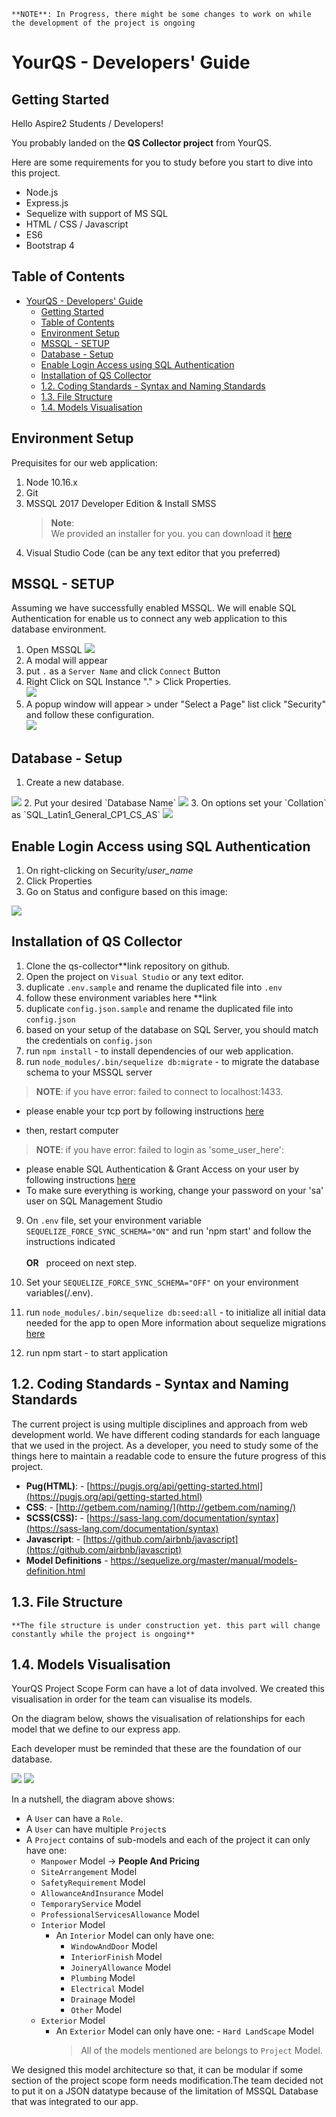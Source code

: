 `**NOTE**: In Progress, there might be some changes to work on while the development of the project is ongoing`

# YourQS - Developers' Guide

## Getting Started

Hello Aspire2 Students / Developers!

You probably landed on the **QS Collector project** from YourQS.

Here are some requirements for you to study before you start to dive into this project.

- Node.js
- Express.js
- Sequelize with support of MS SQL
- HTML / CSS / Javascript
- ES6
- Bootstrap 4


## Table of Contents

- [YourQS - Developers' Guide](#yourqs---developers-guide)
  - [Getting Started](#getting-started)
  - [Table of Contents](#table-of-contents)
  - [Environment Setup](#environment-setup)
  - [MSSQL - SETUP](#mssql---setup)
  - [Database - Setup](#database---setup)
  - [Enable Login Access using SQL Authentication](#enable-login-access-using-sql-authentication)
  - [Installation of QS Collector](#installation-of-qs-collector)
  - [1.2. Coding Standards - Syntax and Naming Standards](#12-coding-standards---syntax-and-naming-standards)
  - [1.3. File Structure](#13-file-structure)
  - [1.4. Models Visualisation](#14-models-visualisation)

## Environment Setup

Prequisites for our web application:
1. Node 10.16.x
2. Git
3. MSSQL 2017 Developer Edition & Install SMSS
    > **Note**:<br> We provided an installer for you. you can download it [here](https://drive.google.com/open?id=18WV9k-uKgz79c869GAs4QrJlXtV4Tm5S)
4. Visual Studio Code (can be any text editor that you preferred)

## MSSQL - SETUP
Assuming we have successfully enabled MSSQL. We will enable SQL Authentication for enable us to connect any web application to this database environment.
   1. Open MSSQL
      <img src="extras/screenshots/open-sql.png">
   2. A modal will appear
   3. put `.` as a `Server Name` and click `Connect` Button
   4. Right Click on SQL Instance "." > Click Properties.
      <br>
      <img src="extras/screenshots/2-sql.png">
   5. A popup window will appear > under "Select a Page" list click "Security" and follow these configuration.
      <br>
      <img src="extras/screenshots/3-sql.png">

## Database - Setup
  1. Create a new database.
  <img src="extras/screenshots/4-sql.png">
  2. Put your desired `Database Name`
  <img src="extras/screenshots/5-sql.png">
  3. On options set your `Collation` as `SQL_Latin1_General_CP1_CS_AS`
  <img src="extras/screenshots/6-sql.png">

## Enable Login Access using SQL Authentication
   1. On right-clicking on Security/*user_name*
   2. Click Properties
   3. Go on Status and configure based on this image:
   <img src="extras/screenshots/7-sql.png">

## Installation of QS Collector

1. Clone the qs-collector**link repository on github.
2. Open the project on `Visual Studio` or any text editor.
3. duplicate `.env.sample` and rename the duplicated file into `.env`
4. follow these environment variables here **link
5. duplicate `config.json.sample` and rename the duplicated file into `config.json`
6. based on your setup of the database on SQL Server, you should match the credentials on `config.json`
7. run `npm install` - to install dependencies of our web application.
8. run `node_modules/.bin/sequelize db:migrate` - to migrate the database schema to your MSSQL server
  
  > **NOTE**: if you have error: failed to connect to localhost:1433.	
- please enable your tcp port by following instructions [here](https://docs.microsoft.com/en-us/sql/database-engine/configure-windows/configure-a-server-to-listen-on-a-specific-tcp-port?view=sql-server-2017)
  
- then, restart computer
  
> **NOTE**: if you have error: failed to login as 'some_user_here':

- please enable SQL Authentication & Grant Access on your user by following instructions [here](#enable-login-access-using-sql-authentication)
- To make sure everything is working, change your password on your 'sa' user on SQL Management Studio

9. On `.env` file, set your environment variable `SEQUELIZE_FORCE_SYNC_SCHEMA="ON"` and run 'npm start' and follow the instructions indicated <br><br>**OR** &nbsp;&nbsp;proceed on next step.

10.  Set your `SEQUELIZE_FORCE_SYNC_SCHEMA="OFF"` on your environment variables(/.env).

11.  run `node_modules/.bin/sequelize db:seed:all` - to initialize all initial data needed for the app to open
	More information about sequelize migrations [here](https://sequelize.org/master/manual/migrations.html)
12. run npm start - to start application

## 1.2. Coding Standards - Syntax and Naming Standards

The current project is using multiple disciplines and approach from web development world. We have different coding standards for each language that we used in the project. As a developer, you need to study some of the things here to maintain a readable code to ensure the future progress of this project.

- **Pug(HTML)**: - [https://pugjs.org/api/getting-started.html](https://pugjs.org/api/getting-started.html)
- **CSS**: - [http://getbem.com/naming/](http://getbem.com/naming/)
- **SCSS(CSS):** - [https://sass-lang.com/documentation/syntax](https://sass-lang.com/documentation/syntax)
- **Javascript**: - [https://github.com/airbnb/javascript](https://github.com/airbnb/javascript)
- **Model Definitions** - https://sequelize.org/master/manual/models-definition.html

## 1.3. File Structure

`**The file structure is under construction yet. this part will change constantly while the project is ongoing**`

## 1.4. Models Visualisation

YourQS Project Scope Form can have a lot of data involved. We created this visualisation in order for the team can visualise its models.

On the diagram below, shows the visualisation of relationships for each model that we define to our express app.

Each developer must be reminded that these are the foundation of our database.

<img src="extras/models-visual.jpg" style="max-width: 100%;">
<img src="extras/ERD.jpg" style="max-width: 100%;">

In a nutshell, the diagram above shows:

- A `User` can have a `Role`.
- A `User` can have multiple `Project`s
- A `Project` contains of sub-models and each of the project it can only have one:
  - `Manpower` Model -> **People And Pricing**
  - `SiteArrangement` Model
  - `SafetyRequirement` Model
  - `AllowanceAndInsurance` Model
  - `TemporaryService` Model
  - `ProfessionalServicesAllowance` Model
  - `Interior` Model
    - An `Interior` Model can only have one:
      - `WindowAndDoor` Model
      - `InteriorFinish` Model
      - `JoineryAllowance` Model
      - `Plumbing` Model
      - `Electrical` Model
      - `Drainage` Model
      - `Other` Model
  - `Exterior` Model
    - An `Exterior` Model can only have one: - `Hard LandScape` Model
      > All of the models mentioned are belongs to `Project` Model.

We designed this model architecture so that, it can be modular if some section of the project scope form needs modification.The team decided not to put it on a JSON datatype because of the limitation of MSSQL Database that was integrated to our app.
